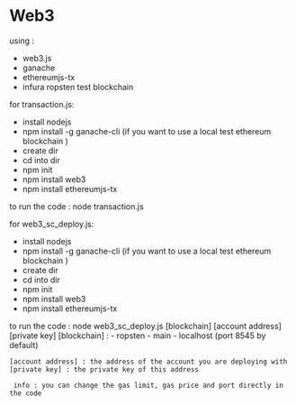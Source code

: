 # Web3

using :
  - web3.js
  - ganache
  - ethereumjs-tx
  - infura ropsten test blockchain

for transaction.js:
  - install nodejs
  - npm install -g ganache-cli (if you want to use a local test ethereum blockchain )
  - create dir
  - cd into dir
  - npm init
  - npm install web3
  - npm install ethereumjs-tx
  
  to run the code : node transaction.js
  
for web3_sc_deploy.js:
  - install nodejs
  - npm install -g ganache-cli (if you want to use a local test ethereum blockchain )
  - create dir
  - cd into dir
  - npm init
  - npm install web3
  - npm install ethereumjs-tx
  
  to run the code : node web3_sc_deploy.js [blockchain] [account address] [private key]
    [blockchain] : - ropsten
                   - main
                   - localhost (port 8545 by default)
    
    [account address] : the address of the account you are deploying with
    [private key] : the private key of this address
    
     info : you can change the gas limit, gas price and port directly in the code
